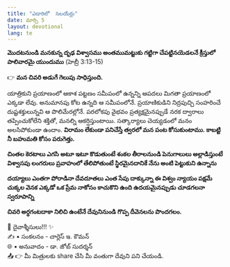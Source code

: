 ```yaml
---
title: "ఎడారిలో  సెలయేర్లు"
date: మార్చి 5
layout: devotional
lang: te
---
```


**మొదటనుండి మనకున్న దృఢ విశ్వాసము అంతముమట్టుకు గట్టిగా చేపట్టినయెడలనే క్రీస్తులో పాలివారమై యుందుము**
 (హెబ్రీ 3:13-15)

👉 **మన చివరి అడుగే గెలుపు సాధిస్తుంది.**

 యాత్రికుని ప్రయాణంలో ఆకాశ పట్టణం సమీపంలో ఉన్నన్ని ఆపదలు మిగతా ప్రయాణంలో ఎక్కడా లేవు. అనుమానపు కోట ఉన్నది ఆ సమీపంలోనే. ప్రయాణికుడిని నిద్రపుచ్చి సంహరించే దుష్టశక్తులున్నవి ఆ పొలిమేరల్లోనే. పరలోకపు వైభవం ప్రత్యక్షమైనప్పుడే నరక ద్వారాలు తప్పించుకోలేని శక్తితో, మనల్ని ఆకర్షిస్తుంటాయి. సత్కార్యాలు చెయ్యడంలో మనం అలసిపోకుండా ఉందాం. **విరామం లేకుండా పనిచేస్తే త్వరలో మన పంట కోసుకుంటాము. కాబట్టి నీ బహుమతి కోసం పరుగెత్తు.**

**చింతల కెరటాలు ఎగసి అటూ ఇటూ కొడుతుంటే శంకల తీరాలనుండి పెనుగాలులు అల్లాడిస్తుంటే విశ్వాసపు లంగరులు ప్రవాహంలో తేలిపోతుంటే స్థిరమైనదానికే నేను అంటి పెట్టుకుని ఉన్నాను**

**దయ్యాలు ఎంతగా పోరాడినా దేవదూతలు ఎంత సేపు దాక్కున్నా ఈ విశ్వం న్యాయం పక్షమే చుక్కల వెనక ఎక్కడో ఒక ప్రేమ నాకోసం కాచుకొని ఉంది ఉదయమైనప్పుడు చూడగలనా స్వరూపాన్ని**

**చివరి అర్ధగంటదాకా నిలిచి ఉంటేనే దేవునినుండి గొప్ప దీవెనలను పొందగలం.**

<div class="blessing">🙏 <span class="bless-text">దైవాశ్శీసులు!!!</span> ✨</div>

<div class="credit">✍️ <span class="credit-text">▪ సంకలనం - చార్లెస్ ఇ. కౌమన్</span></div>
<div class="credit">🌐 <span class="credit-text">▪ అనువాదం - డా. జోబ్ సుదర్శన్</span></div>


<div class="share">📤 👉 <span class="share-text">మీ మిత్రులకు share చేసి మీ వంతుగా దేవుని పని చేయండి.</span></div>
